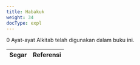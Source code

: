 ```yaml
---
title: Habakuk
weight: 34
docType: expl
---
```


0 Ayat-ayat Alkitab telah digunakan dalam buku ini.

| Segar | Referensi |
|-------|-----------|

